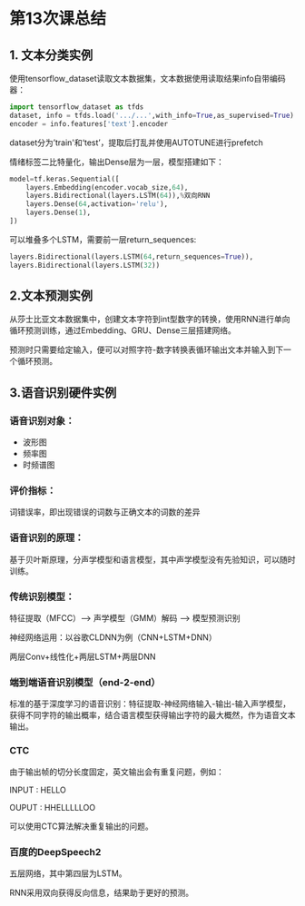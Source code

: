 # 第13次课总结

## 1. 文本分类实例

使用tensorflow_dataset读取文本数据集，文本数据使用读取结果info自带编码器：

```python
import tensorflow_dataset as tfds
dataset, info = tfds.load('.../...',with_info=True,as_supervised=True)
encoder = info.features['text'].encoder
```

dataset分为’train'和‘test’，提取后打乱并使用AUTOTUNE进行prefetch

情绪标签二比特量化，输出Dense层为一层，模型搭建如下：

```python
model=tf.keras.Sequential([
    layers.Embedding(encoder.vocab_size,64),
    layers.Bidirectional(layers.LSTM(64)),%双向RNN
    layers.Dense(64,activation='relu'),
    layers.Dense(1),
])
```

可以堆叠多个LSTM，需要前一层return_sequences:

```python
layers.Bidirectional(layers.LSTM(64,return_sequences=True)),
layers.Bidirectional(layers.LSTM(32))
```

## 2.文本预测实例

从莎士比亚文本数据集中，创建文本字符到int型数字的转换，使用RNN进行单向循环预测训练，通过Embedding、GRU、Dense三层搭建网络。

预测时只需要给定输入，便可以对照字符-数字转换表循环输出文本并输入到下一个循环预测。

## 3.语音识别硬件实例

### 语音识别对象：

- 波形图
- 频率图
- 时频谱图

### 评价指标：

词错误率，即出现错误的词数与正确文本的词数的差异

### 语音识别的原理：

基于贝叶斯原理，分声学模型和语言模型，其中声学模型没有先验知识，可以随时训练。

### 传统识别模型：

特征提取（MFCC）--> 声学模型（GMM）解码 --> 模型预测识别

神经网络运用：以谷歌CLDNN为例（CNN+LSTM+DNN）

两层Conv+线性化+两层LSTM+两层DNN

### 端到端语音识别模型（end-2-end）

标准的基于深度学习的语音识别：特征提取-神经网络输入-输出-输入声学模型，获得不同字符的输出概率，结合语言模型获得输出字符的最大概然，作为语音文本输出。

### CTC

由于输出帧的切分长度固定，英文输出会有重复问题，例如：

INPUT : HELLO

OUPUT : HHELLLLLOO

可以使用CTC算法解决重复输出的问题。

### 百度的DeepSpeech2

五层网络，其中第四层为LSTM。

RNN采用双向获得反向信息，结果助于更好的预测。



